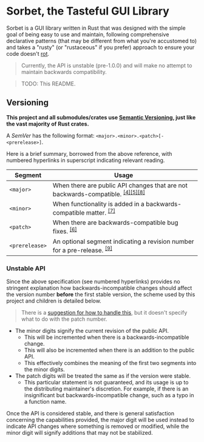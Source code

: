 # Sorbet, the Tasteful GUI Library

Sorbet is a GUI library written in Rust that was designed with the simple goal of being easy to use and maintain,
following comprehensive declarative patterns (that may be different from what you're accustomed to)
and takes a "rusty" (or "rustaceous" if you prefer) approach to ensure your code doesn't [rot][1001].

> Currently, the API is unstable (pre-1.0.0) and will make no attempt to maintain backwards compatibility.

> TODO: This README.

[1001]: https://en.wikipedia.org/wiki/Software_rot

## Versioning

**This project and all submodules/crates use [Semantic Versioning][2000], just like the vast majority of Rust crates.**

A *SemVer* has the following format: `<major>.<minor>.<patch>[-<prerelease>]`.

Here is a brief summary, borrowed from the above reference, with numbered hyperlinks in superscript indicating relevant reading.

| Segment        | Usage                                                                                                             |
|----------------|-------------------------------------------------------------------------------------------------------------------|
| `<major>`      | When there are public API changes that are not backwards-compatible. <sup>[[4]][2104][[5]][2105][[8]][2108]</sup> |
| `<minor>`      | When functionality is added in a backwards-compatible matter. <sup>[[7]][2107]</sup>                              |
| `<patch>`      | When there are backwards-compatible bug fixes. <sup>[[6]][2106]</sup>                                             |
| `<prerelease>` | An optional segment indicating a revision number for a pre-release. <sup>[[9]][2109]</sup>                        |                     |

### Unstable API

Since the above specification (see numbered hyperlinks) provides no stringent explanation how backwards-incompatible
changes should affect the version number **before** the first stable version, the scheme used by this project and children is
detailed below.

> There is a [suggestion for how to handle this][2001], but it doesn't specify what to do with the patch number.

- The minor digits signify the current revision of the public API.
  - This will be incremented when there is a backwards-incompatible change.
  - This will also be incremented when there is an addition to the public API.
  - This effectively combines the meaning of the first two segments into the minor digits.
- The patch digits will be treated the same as if the version were stable.
  - This particular statement is not guaranteed, and its usage is up to the distributing maintainer's discretion.
    For example, if there is an insignificant but backwards-incompatible change, such as a typo in a function name.

Once the API is considered stable, and there is general satisfaction concerning the capabilities provided,
the major digit will be used instead to indicate API changes where something is removed or modified,
while the minor digit will signify additions that may not be stabilized.

[2000]: https://semver.org/
[2001]: https://semver.org/#how-should-i-deal-with-revisions-in-the-0yz-initial-development-phase
[2104]: https://semver.org/#spec-item-4
[2105]: https://semver.org/#spec-item-5
[2106]: https://semver.org/#spec-item-6
[2107]: https://semver.org/#spec-item-7
[2108]: https://semver.org/#spec-item-8
[2109]: https://semver.org/#spec-item-9
